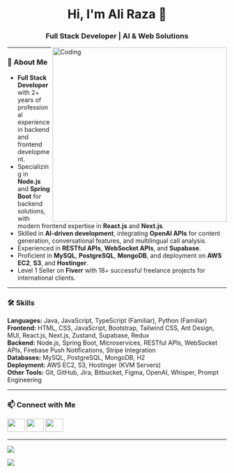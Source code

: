 <h1 align="center">Hi, I'm Ali Raza 👋</h1>
<h3 align="center">Full Stack Developer | AI & Web Solutions</h3>

<img align="right" alt="Coding" width="400" src="https://cdn.dribbble.com/users/1162077/screenshots/3848914/programmer.gif">

---

### 🚀 About Me  
- **Full Stack Developer** with 2+ years of professional experience in backend and frontend development.  
- Specializing in **Node.js** and **Spring Boot** for backend solutions, with modern frontend expertise in **React.js** and **Next.js**.  
- Skilled in **AI-driven development**, integrating **OpenAI APIs** for content generation, conversational features, and multilingual call analysis.  
- Experienced in **RESTful APIs**, **WebSocket APIs**, and **Supabase**.  
- Proficient in **MySQL**, **PostgreSQL**, **MongoDB**, and deployment on **AWS EC2**, **S3**, and **Hostinger**.  
- Level 1 Seller on **Fiverr** with 18+ successful freelance projects for international clients.  

---

### 🛠️ Skills  

**Languages:** Java, JavaScript, TypeScript (Familiar), Python (Familiar)  
**Frontend:** HTML, CSS, JavaScript, Bootstrap, Tailwind CSS, Ant Design, MUI, React.js, Next.js, Zustand, Supabase, Redux  
**Backend:** Node.js, Spring Boot, Microservices, RESTful APIs, WebSocket APIs, Firebase Push Notifications, Stripe Integration  
**Databases:** MySQL, PostgreSQL, MongoDB, H2  
**Deployment:** AWS EC2, S3, Hostinger (KVM Servers)  
**Other Tools:** Git, GitHub, Jira, Bitbucket, Figma, OpenAI, Whisper, Prompt Engineering  

---

### 📫 Connect with Me  
<p align="left">
  <a href="https://www.linkedin.com/in/aliraza-memon/" target="_blank"><img src="https://raw.githubusercontent.com/rahuldkjain/github-profile-readme-generator/master/src/images/icons/Social/linked-in-alt.svg" height="30" width="40" /></a>
  <a href="https://www.facebook.com/alimemon57" target="_blank"><img src="https://raw.githubusercontent.com/rahuldkjain/github-profile-readme-generator/master/src/images/icons/Social/facebook.svg" height="30" width="40" /></a>
  <a href="https://www.hackerrank.com/ali_raza_?hr_r=1" target="_blank"><img src="https://raw.githubusercontent.com/rahuldkjain/github-profile-readme-generator/master/src/images/icons/Social/hackerrank.svg" height="30" width="40" /></a>
</p>

---

<p>
  <img align="center" src="https://github-readme-stats.vercel.app/api/top-langs?username=ali-raza-memon&show_icons=true&locale=en&layout=compact" />
</p>

<p>
  <img align="center" src="https://github-readme-streak-stats.herokuapp.com/?user=ali-raza-memon&" />
</p>
